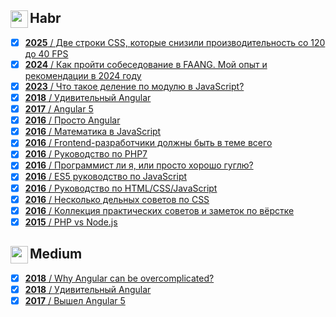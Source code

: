 <h2><img src="https://assets.habr.com/habr-web/img/favicons/favicon-32.png" style="height:28px;width:28px" align="left"> Habr</h2>

- [x] [<b>2025</b> / Две строки CSS, которые снизили производительность со 120 до 40 FPS](https://habr.com/ru/articles/864840/)
- [x] [<b>2024</b> / Как пройти собеседование в FAANG. Мой опыт и рекомендации в 2024 году](https://habr.com/ru/articles/820441/)
- [x] [<b>2023</b> / Что такое деление по модулю в JavaScript?](https://habr.com/ru/articles/770522/)
- [x] [<b>2018</b> / Удивительный Angular](https://habr.com/ru/articles/348818/)
- [x] [<b>2017</b> / Angular 5](https://habr.com/ru/articles/341688/)
- [x] [<b>2016</b> / Просто Angular](https://habr.com/ru/users/splincodewd/publications/articles/)
- [x] [<b>2016</b> / Математика в JavaScript](https://habr.com/ru/articles/312880/)
- [x] [<b>2016</b> / Frontend-разработчики должны быть в теме всего](https://habr.com/ru/articles/306716/)
- [x] [<b>2016</b> / Руководство по PHP7](https://habr.com/ru/articles/302942/)
- [x] [<b>2016</b> / Программист ли я, или просто хорошо гуглю?](https://habr.com/ru/articles/301674/)
- [x] [<b>2016</b> / ES5 руководство по JavaScript](https://habr.com/ru/articles/281110/)
- [x] [<b>2016</b> / Руководство по HTML/CSS/JavaScript](https://habr.com/ru/articles/275729/)
- [x] [<b>2016</b> / Несколько дельных советов по CSS](https://habr.com/ru/articles/273403/)
- [x] [<b>2016</b> / Коллекция практических советов и заметок по вёрстке](https://habr.com/ru/articles/273471/)
- [x] [<b>2015</b> / PHP vs Node.js](https://habr.com/ru/articles/273259/)

<h2><img src="https://miro.medium.com/v2/resize:fill:120:120/10fd5c419ac61637245384e7099e131627900034828f4f386bdaa47a74eae156" style="height:28px;width:28px" align="left"> Medium</h2>


- [x] [<b>2018</b> / Why Angular can be overcomplicated?](https://medium.com/@splincode/why-is-angular-can-be-over-complicated-eda09933cb2a)
- [x] [<b>2018</b> / Удивительный Angular](https://medium.com/@splincode/%D1%83%D0%B4%D0%B8%D0%B2%D0%B8%D1%82%D0%B5%D0%BB%D1%8C%D0%BD%D1%8B%D0%B9-angular-42238622d170)
- [x] [<b>2017</b> / Вышел Angular 5](https://medium.com/@splincode/%D0%B2%D1%8B%D1%88%D0%B5%D0%BB-angular-5-af1bc19ff5db)
